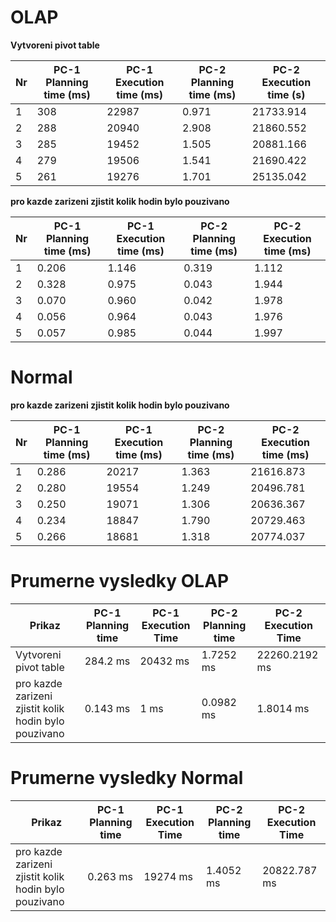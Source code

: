 # OLAP
**Vytvoreni pivot table**

Nr | PC-1 Planning time (ms) | PC-1 Execution time (ms) | PC-2 Planning time (ms) | PC-2 Execution time (s) |
--- | ------------------ | ------------------ | --- | ---
1 | 308 | 22987 | 0.971 | 21733.914 |
2 | 288 | 20940 | 2.908 | 21860.552 | 
3 | 285 | 19452 | 1.505 | 20881.166 |
4 | 279 | 19506 | 1.541 | 21690.422 |
5 | 261 | 19276 | 1.701 | 25135.042 |

**pro kazde zarizeni zjistit kolik hodin bylo pouzivano**

Nr | PC-1 Planning time (ms) | PC-1 Execution time (ms) | PC-2 Planning time (ms) | PC-2 Execution time (ms) |
--- | ------------------ | ------------------ | --- | ---
1 | 0.206 | 1.146 | 0.319 | 1.112 |
2 | 0.328 | 0.975 | 0.043 | 1.944 |
3 | 0.070 | 0.960 | 0.042 | 1.978 |
4 | 0.056 | 0.964 | 0.043 | 1.976 |
5 | 0.057 | 0.985 | 0.044 | 1.997 |

# Normal
**pro kazde zarizeni zjistit kolik hodin bylo pouzivano**

Nr | PC-1 Planning time (ms) | PC-1 Execution time (ms) | PC-2 Planning time (ms) | PC-2 Execution time (ms) |
--- | ------------------ | ------------------ | --- | ---
1 | 0.286 | 20217 | 1.363 | 21616.873 |
2 | 0.280 | 19554 | 1.249 | 20496.781 |
3 | 0.250 | 19071 | 1.306 | 20636.367 |
4 | 0.234 | 18847 | 1.790 | 20729.463 |
5 | 0.266 | 18681 | 1.318 | 20774.037 |

# Prumerne vysledky OLAP

Prikaz | PC-1 Planning time | PC-1 Execution Time | PC-2 Planning time | PC-2 Execution Time |
--- | --- | --- | --- | ---
Vytvoreni pivot table | 284.2 ms | 20432 ms | 1.7252 ms  | 22260.2192 ms |
pro kazde zarizeni zjistit kolik hodin bylo pouzivano | 0.143 ms | 1 ms | 0.0982 ms | 1.8014 ms |

# Prumerne vysledky Normal

Prikaz | PC-1 Planning time | PC-1 Execution Time | PC-2 Planning time | PC-2 Execution Time |
--- | --- | --- | --- | ---
pro kazde zarizeni zjistit kolik hodin bylo pouzivano | 0.263 ms | 19274 ms  | 1.4052 ms | 20822.787 ms |
